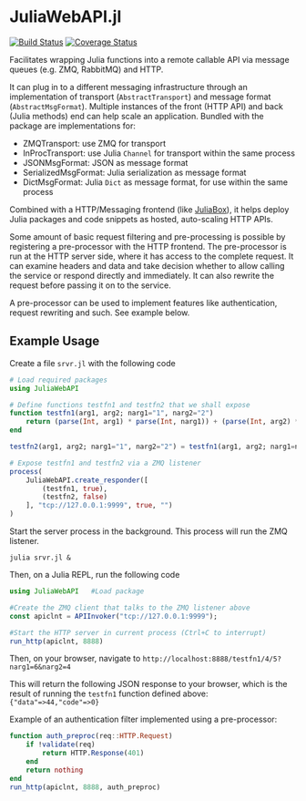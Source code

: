 # JuliaWebAPI.jl

[![Build Status](https://travis-ci.org/JuliaWeb/JuliaWebAPI.jl.svg?branch=master)](https://travis-ci.org/JuliaWeb/JuliaWebAPI.jl)
[![Coverage Status](https://coveralls.io/repos/github/JuliaWeb/JuliaWebAPI.jl/badge.svg?branch=master)](https://coveralls.io/github/JuliaWeb/JuliaWebAPI.jl?branch=master)

Facilitates wrapping Julia functions into a remote callable API via message queues (e.g. ZMQ, RabbitMQ) and HTTP.

It can plug in to a different messaging infrastructure through an implementation of transport (`AbstractTransport`) and message format (`AbstractMsgFormat`).
Multiple instances of the front (HTTP API) and back (Julia methods) end can help scale an application.
Bundled with the package are implementations for:
- ZMQTransport: use ZMQ for transport
- InProcTransport: use Julia `Channel` for transport within the same process
- JSONMsgFormat: JSON as message format
- SerializedMsgFormat: Julia serialization as message format
- DictMsgFormat: Julia `Dict` as message format, for use within the same process

Combined with a HTTP/Messaging frontend (like [JuliaBox](https://github.com/JuliaCloud/JuliaBox)), it helps deploy Julia packages and code snippets as hosted, auto-scaling HTTP APIs.

Some amount of basic request filtering and pre-processing is possible by registering a pre-processor with the HTTP frontend.
The pre-processor is run at the HTTP server side, where it has access to the complete request. It can examine headers and data and take decision
whether to allow calling the service or respond directly and immediately. It can also rewrite the request before passing it on to the service.

A pre-processor can be used to implement features like authentication, request rewriting and such. See example below.


## Example Usage

Create a file `srvr.jl` with the following code

```julia
# Load required packages
using JuliaWebAPI

# Define functions testfn1 and testfn2 that we shall expose
function testfn1(arg1, arg2; narg1="1", narg2="2")
    return (parse(Int, arg1) * parse(Int, narg1)) + (parse(Int, arg2) * parse(Int, narg2))
end

testfn2(arg1, arg2; narg1="1", narg2="2") = testfn1(arg1, arg2; narg1=narg1, narg2=narg2)

# Expose testfn1 and testfn2 via a ZMQ listener
process(
    JuliaWebAPI.create_responder([
        (testfn1, true),
        (testfn2, false)
    ], "tcp://127.0.0.1:9999", true, "")
)
```

Start the server process in the background. This process will run the ZMQ listener.
````
julia srvr.jl &
````

Then, on a Julia REPL, run the following code
```julia
using JuliaWebAPI   #Load package

#Create the ZMQ client that talks to the ZMQ listener above
const apiclnt = APIInvoker("tcp://127.0.0.1:9999");

#Start the HTTP server in current process (Ctrl+C to interrupt)
run_http(apiclnt, 8888)
```

Then, on your browser, navigate to `http://localhost:8888/testfn1/4/5?narg1=6&narg2=4`

This will return the following JSON response to your browser, which is the result of running the `testfn1` function defined above:
`{"data"=>44,"code"=>0}`


Example of an authentication filter implemented using a pre-processor:

```julia
function auth_preproc(req::HTTP.Request)
    if !validate(req)
        return HTTP.Response(401)
    end
    return nothing
end
run_http(apiclnt, 8888, auth_preproc)
```
